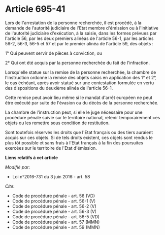 # Article 695-41

Lors de l'arrestation de la personne recherchée, il est procédé, à la demande de l'autorité judiciaire de l'Etat membre
d'émission ou à l'initiative de l'autorité judiciaire d'exécution, à la saisie, dans les formes prévues par l'article 56, par
les deux premiers alinéas de l'article 56-1, par les articles 56-2, 56-3, 56-5 et 57 et par le premier alinéa de l'article
59, des objets : 

1° Qui peuvent servir de pièces à conviction, ou 

2° Qui ont été acquis par la personne recherchée du fait de l'infraction. 

Lorsqu'elle statue sur la remise de la personne recherchée, la chambre de l'instruction ordonne la remise des objets saisis
en application des 1° et 2°, le cas échéant, après avoir statué sur une contestation formulée en vertu des dispositions du
deuxième alinéa de l'article 56-1. 

Cette remise peut avoir lieu même si le mandat d'arrêt européen ne peut être exécuté par suite de l'évasion ou du décès de la
personne recherchée. 

La chambre de l'instruction peut, si elle le juge nécessaire pour une procédure pénale suivie sur le territoire national,
retenir temporairement ces objets ou les remettre sous condition de restitution. 

Sont toutefois réservés les droits que l'Etat français ou des tiers auraient acquis sur ces objets. Si de tels droits
existent, ces objets sont rendus le plus tôt possible et sans frais à l'Etat français à la fin des poursuites exercées sur le
territoire de l'Etat d'émission.

**Liens relatifs à cet article**

_Modifié par_:

  - Loi n°2016-731 du 3 juin 2016 - art. 58

_Cite_:

  - Code de procédure pénale - art. 56 (VD)
  - Code de procédure pénale - art. 56-1 (V)
  - Code de procédure pénale - art. 56-2 (V)
  - Code de procédure pénale - art. 56-3 (V)
  - Code de procédure pénale - art. 56-5 (VD)
  - Code de procédure pénale - art. 57 (MMN)
  - Code de procédure pénale - art. 59 (MMN)
